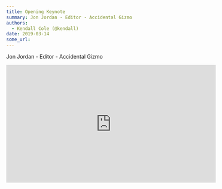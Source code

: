 ```yaml
---
title: Opening Keynote
summary: Jon Jordan - Editor - Accidental Gizmo
authors:
  - Kendall Cole (@kendall)
date: 2019-03-14
some_url: 
---
```


Jon Jordan - Editor - Accidental Gizmo

<div align="center"><iframe width="560" height="315" src="https://www.youtube.com/embed/Qr4odFbV_tE" frameborder="0" allow="encrypted-media" allowfullscreen></iframe></div>